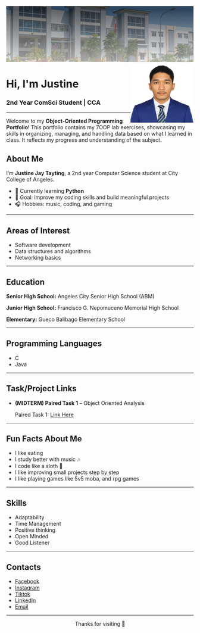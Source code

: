 <img width="1100" height="150" alt="image" src="images/Justine_Banner.png" />

<img align="right" src="images/Justine.profile.png" width="170" height="160">

# Hi, I'm Justine
### 2nd Year ComSci Student | CCA

---
Welcome to my **Object-Oriented Programming Portfolio**! This portfolio contains my 7OOP lab exercises, showcasing my skills in organizing, managing, 
and handling data based on what I learned in class. It reflects my progress and understanding of the subject.

## About Me

I’m **Justine Jay Tayting**, a 2nd year Computer Science student at City College of Angeles.  
- 🌱 Currently learning **Python**   
- 🎯 Goal: improve my coding skills and build meaningful projects  
- 🎧 Hobbies: music, coding, and gaming 

---

## Areas of Interest
- Software development  
- Data structures and algorithms  
- Networking basics  

---

## Education
 **Senior High School:** Angeles City Senior High School (ABM)  
 
 **Junior High School:** Francisco G. Nepomuceno Memorial High School 
 
 **Elementary:** Gueco Balibago Elementary School

---
 
## Programming Languages
- C  
- Java  

---

## Task/Project Links

- **(MIDTERM) Paired Task 1** – Object Oriented Analysis
  
  Paired Task 1: [Link Here](https://github.com/tayting05/7OOP-Lab-Task/blob/41330265c450b5c1f52e95582c5a7b85e2118ecb/Task%26Projects/MIDTERM/Paired%20Task%201/README.md)

---

## Fun Facts About Me
- I like eating 
- I study better with music 🎶
- I code like a sloth 🤣  
- I like improving small projects step by step
- I like playing games like 5v5 moba, and rpg games  

---

## Skills
- Adaptability 
- Time Management  
- Positive thinking   
- Open Minded 
- Good Listener   
 
---

## Contacts
- [Facebook](https://facebook.com/tayting05)
- [Instagram](https://instagram.com/tayting05/)
- [Tiktok](https://tiktok.com/@tayting05/)
- [LinkedIn](https://linkedin.com/in/justine-jay-tayting-406aa6332/)  
- [Email](https://mail.google.com/mail/u/0/?fs=1&to=jtayting24-1435@cca.edu.ph&tf=cm)

---
<p align="center">Thanks for visiting 🚀</p>
